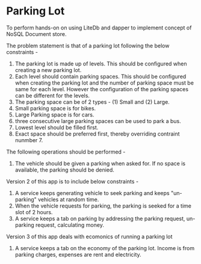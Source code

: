 # Parking Lot

To perform hands-on on using LiteDb and dapper to implement concept of NoSQL Document store.

The problem statement is that of a parking lot following the below constraints - 
1. The parking lot is made up of levels. This should be configured when creating a new parking lot.
2. Each level should contain parking spaces. This should be configured when creating the parking lot and the number of parking space must be same for each level. However the configuration of the parking spaces can be different for the levels.
3. The parking space can be of 2 types - (1) Small and (2) Large.
4. Small parking space is for bikes.
5. Large Parking space is for cars.
6. three consecutive large parking spaces can be used to park a bus.
7. Lowest level should be filled first.
8. Exact space should be preferred first, thereby overriding contraint nunmber 7.

The following operations should be performed - 
1. The vehicle should be given a parking when asked for. If no space is available, the parking should be denied.

Version 2 of this app is to include below constraints - 
1. A service keeps generating vehicle to seek parking and keeps "un-parking" vehicles at random time.
2. When the vehicle requests for parking, the parking is seeked for a time slot of 2 hours.
3. A service keeps a tab on parking by addressing the parking request, un-parking request, calculating money.

Version 3 of this app deals with ecomonics of running a parking lot
1. A service keeps a tab on the economy of the parking lot. Income is from parking charges, expenses are rent and electricity.